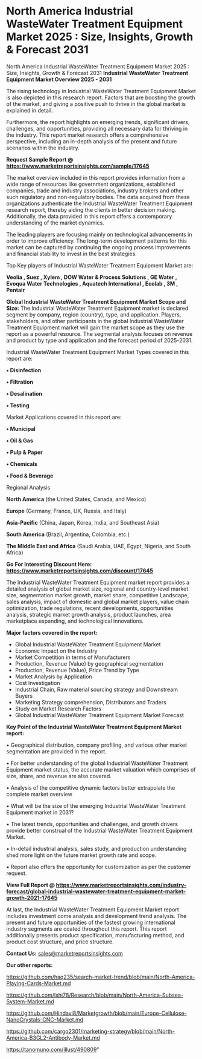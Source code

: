 # North America Industrial WasteWater Treatment Equipment Market 2025 : Size, Insights, Growth & Forecast 2031
 North America Industrial WasteWater Treatment Equipment Market 2025 : Size, Insights, Growth & Forecast 2031
<Strong> Industrial WasteWater Treatment Equipment Market Overview 2025 - 2031</strong>

The rising technology in Industrial WasteWater Treatment Equipment Market is also depicted in this research report. Factors that are boosting the growth of the market, and giving a positive push to thrive in the global market is explained in detail.

Furthermore, the report highlights on emerging trends, significant drivers, challenges, and opportunities, providing all necessary data for thriving in the industry. This report market research offers a comprehensive perspective, including an in-depth analysis of the present and future scenarios within the industry.

<strong>Request Sample Report @ <a href=https://www.marketreportsinsights.com/sample/17645>https://www.marketreportsinsights.com/sample/17645</a></strong>

The market overview included in this report provides information from a wide range of resources like government organizations, established companies, trade and industry associations, industry brokers and other such regulatory and non-regulatory bodies. The data acquired from these organizations authenticate the Industrial WasteWater Treatment Equipment research report, thereby aiding the clients in better decision making. Additionally, the data provided in this report offers a contemporary understanding of the market dynamics.

The leading players are focusing mainly on technological advancements in order to improve efficiency. The long-term development patterns for this market can be captured by continuing the ongoing process improvements and financial stability to invest in the best strategies.

Top Key players of Industrial WasteWater Treatment Equipment Market are:

<strong>Veolia , Suez , Xylem , DOW Water & Process Solutions , GE Water , Evoqua Water Technologies , Aquatech International , Ecolab , 3M , Pentair </strong>

<strong><b>Global Industrial WasteWater Treatment Equipment Market Scope and Size:</b></strong>
The Industrial WasteWater Treatment Equipment market is declared segment by company, region (country), type, and application. Players, stakeholders, and other participants in the global Industrial WasteWater Treatment Equipment market will gain the market scope as they use the report as a powerful resource. The segmental analysis focuses on revenue and product by type and application and the forecast period of 2025-2031.

Industrial WasteWater Treatment Equipment Market Types covered in this report are:

<strong>• Disinfection

• Filtration

• Desalination

• Testing</strong>

Market Applications covered in this report are:

<strong>• Municipal

• Oil & Gas

• Pulp & Paper

• Chemicals

• Food & Beverage</strong> 

Regional Analysis

<strong>North America</strong> (the United States, Canada, and Mexico)

<strong>Europe</strong> (Germany, France, UK, Russia, and Italy)

<strong>Asia-Pacific</strong> (China, Japan, Korea, India, and Southeast Asia)

<strong>South America</strong> (Brazil, Argentina, Colombia, etc.)

<strong>The Middle East and Africa</strong> (Saudi Arabia, UAE, Egypt, Nigeria, and South Africa)

<strong>Go For Interesting Discount Here: <a href=https://www.marketreportsinsights.com/discount/17645>https://www.marketreportsinsights.com/discount/17645</a></strong>

The Industrial WasteWater Treatment Equipment market report provides a detailed analysis of global market size, regional and country-level market size, segmentation market growth, market share, competitive Landscape, sales analysis, impact of domestic and global market players, value chain optimization, trade regulations, recent developments, opportunities analysis, strategic market growth analysis, product launches, area marketplace expanding, and technological innovations.

<strong><b>Major factors covered in the report:</b></strong>
<ul>
  <li>Global Industrial WasteWater Treatment Equipment Market </li>
  <li>Economic Impact on the Industry</li>
  <li>Market Competition in terms of Manufacturers</li>
  <li>Production, Revenue (Value) by geographical segmentation</li>
  <li>Production, Revenue (Value), Price Trend by Type</li>
  <li>Market Analysis by Application</li>
  <li>Cost Investigation</li>
  <li>Industrial Chain, Raw material sourcing strategy and Downstream Buyers</li>
  <li>Marketing Strategy comprehension, Distributors and Traders</li>
  <li>Study on Market Research Factors</li>
  <li>Global Industrial WasteWater Treatment Equipment Market Forecast</li>
</ul>

<strong><b>Key Point of the Industrial WasteWater Treatment Equipment Market report:</b></strong>

• Geographical distribution, company profiling, and various other market segmentation are provided in the report.

• For better understanding of the global Industrial WasteWater Treatment Equipment market status, the accurate market valuation which comprises of size, share, and revenue are also covered.

• Analysis of the competitive dynamic factors better extrapolate the complete market overview

• What will be the size of the emerging Industrial WasteWater Treatment Equipment market in 2031?

• The latest trends, opportunities and challenges, and growth drivers provide better construal of the Industrial WasteWater Treatment Equipment Market.

• In-detail industrial analysis, sales study, and production understanding shed more light on the future market growth rate and scope.

• Report also offers the opportunity for customization as per the customer request.

<strong><b>View Full Report @ <a href=https://www.marketreportsinsights.com/industry-forecast/global-industrial-wastewater-treatment-equipment-market-growth-2021-17645>https://www.marketreportsinsights.com/industry-forecast/global-industrial-wastewater-treatment-equipment-market-growth-2021-17645</a></b></strong>


At last, the Industrial WasteWater Treatment Equipment Market report includes investment come analysis and development trend analysis. The present and future opportunities of the fastest growing international industry segments are coated throughout this report. This report additionally presents product specification, manufacturing method, and product cost structure, and price structure.

<strong>Contact Us:</strong>
sales@marketreportsinsights.com

<strong>Our other reports:</strong>

<a href=https://github.com/haq235/search-market-trend/blob/main/North-America-Playing-Cards-Market.md>https://github.com/haq235/search-market-trend/blob/main/North-America-Playing-Cards-Market.md</a>

<a href=https://github.com/Ishi78/Research/blob/main/North-America-Subsea-System-Market.md>https://github.com/Ishi78/Research/blob/main/North-America-Subsea-System-Market.md</a>

<a href=https://github.com/Hindavi8/Marketgrowth/blob/main/Europe-Cellulose-NanoCrystals-CNC-Market.md>https://github.com/Hindavi8/Marketgrowth/blob/main/Europe-Cellulose-NanoCrystals-CNC-Market.md</a>

<a href=https://github.com/cargo2301/marketing-strategy/blob/main/North-America-B3GL2-Antibody-Market.md>https://github.com/cargo2301/marketing-strategy/blob/main/North-America-B3GL2-Antibody-Market.md</a>

<a href=https://tanomuno.com/illust/490809>https://tanomuno.com/illust/490809</a>"
